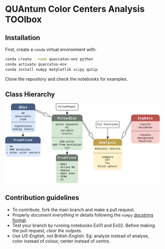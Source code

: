 # QUAntum Color Centers Analysis TOOlbox

## Installation
First, create a `conda` virtual environment with:

```sh
conda create --name quaccatoo-env python
conda activate quaccatoo-env
conda install numpy matplotlib scipy qutip
```

Clone the repository and check the notebooks for examples.

## Class Hierarchy

![Class diagram](./docs/class_diagram.svg)


## Contribution guidelines
- To contribute, fork the main branch and make a pull request.
- Properly _document everything_ in details following the `numpy` [docstring format](https://numpydoc.readthedocs.io/en/latest/format.html#docstring-standard).
- Test your branch by running notebooks Ex01 and Ex02. Before making the pull request, _clear the outputs_.
- Use _US-English_, not British-English. Eg: analyze instead of analyse, color instead of colour, center instead of centre.
